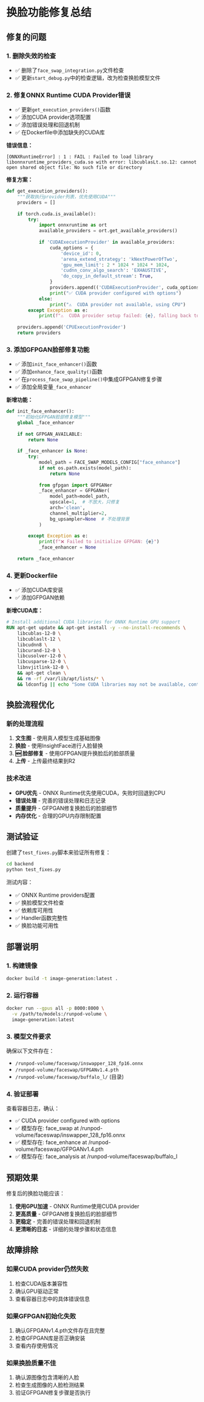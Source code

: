 # 换脸功能修复总结

## 修复的问题

### 1. 删除失效的检查
- ✅ 删除了`face_swap_integration.py`文件检查
- ✅ 更新`start_debug.py`中的检查逻辑，改为检查换脸模型文件

### 2. 修复ONNX Runtime CUDA Provider错误
- ✅ 更新`get_execution_providers()`函数
- ✅ 添加CUDA provider选项配置
- ✅ 添加错误处理和回退机制
- ✅ 在Dockerfile中添加缺失的CUDA库

**错误信息：**
```
[ONNXRuntimeError] : 1 : FAIL : Failed to load library libonnxruntime_providers_cuda.so with error: libcublasLt.so.12: cannot open shared object file: No such file or directory
```

**修复方案：**
```python
def get_execution_providers():
    """获取执行provider列表，优先使用CUDA"""
    providers = []
    
    if torch.cuda.is_available():
        try:
            import onnxruntime as ort
            available_providers = ort.get_available_providers()
            
            if 'CUDAExecutionProvider' in available_providers:
                cuda_options = {
                    'device_id': 0,
                    'arena_extend_strategy': 'kNextPowerOfTwo',
                    'gpu_mem_limit': 2 * 1024 * 1024 * 1024,
                    'cudnn_conv_algo_search': 'EXHAUSTIVE',
                    'do_copy_in_default_stream': True,
                }
                providers.append(('CUDAExecutionProvider', cuda_options))
                print("✅ CUDA provider configured with options")
            else:
                print("⚠️  CUDA provider not available, using CPU")
        except Exception as e:
            print(f"⚠️  CUDA provider setup failed: {e}, falling back to CPU")
    
    providers.append('CPUExecutionProvider')
    return providers
```

### 3. 添加GFPGAN脸部修复功能
- ✅ 添加`init_face_enhancer()`函数
- ✅ 添加`enhance_face_quality()`函数
- ✅ 在`process_face_swap_pipeline()`中集成GFPGAN修复步骤
- ✅ 添加全局变量`_face_enhancer`

**新增功能：**
```python
def init_face_enhancer():
    """初始化GFPGAN脸部修复模型"""
    global _face_enhancer
    
    if not GFPGAN_AVAILABLE:
        return None
        
    if _face_enhancer is None:
        try:
            model_path = FACE_SWAP_MODELS_CONFIG["face_enhance"]
            if not os.path.exists(model_path):
                return None
            
            from gfpgan import GFPGANer
            _face_enhancer = GFPGANer(
                model_path=model_path,
                upscale=1,  # 不放大，只修复
                arch='clean',
                channel_multiplier=2,
                bg_upsampler=None  # 不处理背景
            )
            
        except Exception as e:
            print(f"❌ Failed to initialize GFPGAN: {e}")
            _face_enhancer = None
            
    return _face_enhancer
```

### 4. 更新Dockerfile
- ✅ 添加CUDA库安装
- ✅ 添加GFPGAN依赖

**新增CUDA库：**
```dockerfile
# Install additional CUDA libraries for ONNX Runtime GPU support
RUN apt-get update && apt-get install -y --no-install-recommends \
    libcublas-12-0 \
    libcublaslt-12 \
    libcudnn8 \
    libcurand-12-0 \
    libcusolver-12-0 \
    libcusparse-12-0 \
    libnvjitlink-12-0 \
    && apt-get clean \
    && rm -rf /var/lib/apt/lists/* \
    && ldconfig || echo "Some CUDA libraries may not be available, continuing..."
```

## 换脸流程优化

### 新的处理流程
1. **文生图** - 使用真人模型生成基础图像
2. **换脸** - 使用InsightFace进行人脸替换
3. **🆕 脸部修复** - 使用GFPGAN提升换脸后的脸部质量
4. **上传** - 上传最终结果到R2

### 技术改进
- **GPU优先** - ONNX Runtime优先使用CUDA，失败时回退到CPU
- **错误处理** - 完善的错误处理和日志记录
- **质量提升** - GFPGAN修复换脸后的脸部细节
- **内存优化** - 合理的GPU内存限制配置

## 测试验证

创建了`test_fixes.py`脚本来验证所有修复：

```bash
cd backend
python test_fixes.py
```

测试内容：
- ✅ ONNX Runtime providers配置
- ✅ 换脸模型文件检查
- ✅ 依赖库可用性
- ✅ Handler函数完整性
- ✅ 换脸功能可用性

## 部署说明

### 1. 构建镜像
```bash
docker build -t image-generation:latest .
```

### 2. 运行容器
```bash
docker run --gpus all -p 8000:8000 \
  -v /path/to/models:/runpod-volume \
  image-generation:latest
```

### 3. 模型文件要求
确保以下文件存在：
- `/runpod-volume/faceswap/inswapper_128_fp16.onnx`
- `/runpod-volume/faceswap/GFPGANv1.4.pth`
- `/runpod-volume/faceswap/buffalo_l/` (目录)

### 4. 验证部署
查看容器日志，确认：
- ✅ CUDA provider configured with options
- ✅ 模型存在: face_swap at /runpod-volume/faceswap/inswapper_128_fp16.onnx
- ✅ 模型存在: face_enhance at /runpod-volume/faceswap/GFPGANv1.4.pth
- ✅ 模型存在: face_analysis at /runpod-volume/faceswap/buffalo_l

## 预期效果

修复后的换脸功能应该：
1. **使用GPU加速** - ONNX Runtime使用CUDA provider
2. **更高质量** - GFPGAN修复换脸后的脸部细节
3. **更稳定** - 完善的错误处理和回退机制
4. **更清晰的日志** - 详细的处理步骤和状态信息

## 故障排除

### 如果CUDA provider仍然失败
1. 检查CUDA版本兼容性
2. 确认GPU驱动正常
3. 查看容器日志中的具体错误信息

### 如果GFPGAN初始化失败
1. 确认GFPGANv1.4.pth文件存在且完整
2. 检查GFPGAN库是否正确安装
3. 查看内存使用情况

### 如果换脸质量不佳
1. 确认源图像包含清晰的人脸
2. 检查生成图像的人脸检测结果
3. 验证GFPGAN修复步骤是否执行 
